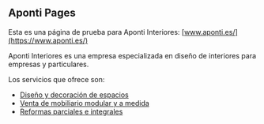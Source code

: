 ## Aponti Pages

Esta es una página de prueba para Aponti Interiores: [www.aponti.es/](https://www.aponti.es/)

Aponti Interiores es una empresa especializada en diseño de interiores para empresas y particulares.

Los servicios que ofrece son:
- [Diseño y decoración de espacios](https://www.aponti.es/)
- [Venta de mobiliario modular y a medida](https://www.aponti.es/hogar)
- [Reformas parciales e integrales](https://www.aponti.es/)
